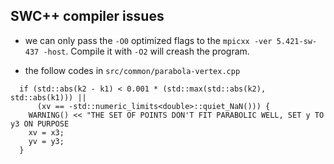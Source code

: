 ## SWC++ compiler issues
- we can only pass the `-O0` optimized flags to the `mpicxx -ver 5.421-sw-437 -host`. Compile it with `-O2` will creash the program.

- the follow codes in `src/common/parabola-vertex.cpp`

```
  if (std::abs(k2 - k1) < 0.001 * (std::max(std::abs(k2), std::abs(k1))) ||
      (xv == -std::numeric_limits<double>::quiet_NaN())) {
    WARNING() << "THE SET OF POINTS DON'T FIT PARABOLIC WELL, SET y TO y3 ON PURPOSE
    xv = x3;
    yv = y3;
  }
```


